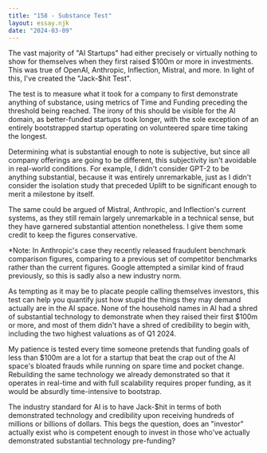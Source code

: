 ```yaml
---
title: "158 - Substance Test"
layout: essay.njk
date: "2024-03-09"
---
```


The vast majority of "AI Startups" had either precisely or virtually nothing to show for themselves when they first raised $100m or more in investments. This was true of OpenAI, Anthropic, Inflection, Mistral, and more. In light of this, I've created the "Jack-$hit Test".

The test is to measure what it took for a company to first demonstrate anything of substance, using metrics of Time and Funding preceding the threshold being reached. The irony of this should be visible for the AI domain, as better-funded startups took longer, with the sole exception of an entirely bootstrapped startup operating on volunteered spare time taking the longest.

Determining what is substantial enough to note is subjective, but since all company offerings are going to be different, this subjectivity isn't avoidable in real-world conditions. For example, I didn't consider GPT-2 to be anything substantial, because it was entirely unremarkable, just as I didn't consider the isolation study that preceded Uplift to be significant enough to merit a milestone by itself.

The same could be argued of Mistral, Anthropic, and Inflection's current systems, as they still remain largely unremarkable in a technical sense, but they have garnered substantial attention nonetheless. I give them some credit to keep the figures conservative.

\*Note: In Anthropic's case they recently released fraudulent benchmark comparison figures, comparing to a previous set of competitor benchmarks rather than the current figures. Google attempted a similar kind of fraud previously, so this is sadly also a new industry norm.

As tempting as it may be to placate people calling themselves investors, this test can help you quantify just how stupid the things they may demand actually are in the AI space. None of the household names in AI had a shred of substantial technology to demonstrate when they raised their first $100m or more, and most of them didn't have a shred of credibility to begin with, including the two highest valuations as of Q1 2024.

My patience is tested every time someone pretends that funding goals of less than $100m are a lot for a startup that beat the crap out of the AI space's bloated frauds while running on spare time and pocket change. Rebuilding the same technology we already demonstrated so that it operates in real-time and with full scalability requires proper funding, as it would be absurdly time-intensive to bootstrap.

The industry standard for AI is to have Jack-$hit in terms of both demonstrated technology and credibility upon receiving hundreds of millions or billions of dollars. This begs the question, does an "investor" actually exist who is competent enough to invest in those who've actually demonstrated substantial technology pre-funding?
